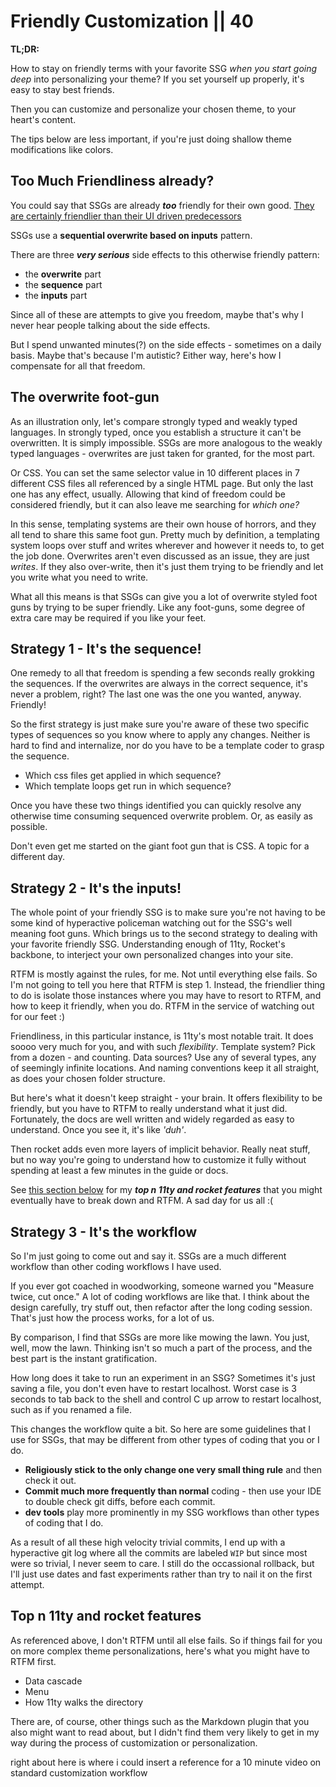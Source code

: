 # Friendly Customization || 40

**TL;DR:** 

How to stay on friendly terms with your favorite SSG _when you start going deep_ into personalizing your theme? If you set yourself up properly, it's easy to stay best friends.

Then you can customize and personalize your chosen theme, to your heart's content.

The tips below are less important, if you're just doing shallow theme modifications like colors.

## Too Much Friendliness already?

You could say that SSGs are already _**too**_ friendly for their own good. [They are certainly friendlier than their UI driven predecessors](/blog/will-wordpress-go-way-of-dodos/)

SSGs use a **sequential overwrite based on inputs** pattern.

There are three _**very serious**_ side effects to this otherwise friendly pattern:

- the **overwrite** part
- the **sequence** part
- the **inputs** part

Since all of these are attempts to give you freedom, maybe that's why I never hear people talking about the side effects.

But I spend unwanted minutes(?) on the side effects - sometimes on a daily basis. Maybe that's because I'm autistic? Either way, here's how I compensate for all that freedom.

## The overwrite foot-gun

As an illustration only, let's compare strongly typed and weakly typed languages. In strongly typed, once you establish a structure it can't be overwritten. It is simply impossible. SSGs are more analogous to the weakly typed languages - overwrites are just taken for granted, for the most part.

Or CSS. You can set the same selector value in 10 different places in 7 different CSS files all referenced by a single HTML page. But only the last one has any effect, usually. Allowing that kind of freedom could be considered friendly, but it can also leave me searching for _which one?_

In this sense, templating systems are their own house of horrors, and they all tend to share this same foot gun. Pretty much by definition, a templating system loops over stuff and writes wherever and however it needs to, to get the job done. Overwrites aren't even discussed as an issue, they are just _writes_. If they also over-write, then it's just them trying to be friendly and let you write what you need to write.

What all this means is that SSGs can give you a lot of overwrite styled foot guns by trying to be super friendly. Like any foot-guns, some degree of extra care may be required if you like your feet.

## Strategy 1 - It's the sequence!

One remedy to all that freedom is spending a few seconds really grokking the sequences. If the overwrites are always in the correct sequence, it's never a problem, right? The last one was the one you wanted, anyway. Friendly!

So the first strategy is just make sure you're aware of these two specific types of sequences so you know where to apply any changes. Neither is hard to find and internalize, nor do you have to be a template coder to grasp the sequence.

- Which css files get applied in which sequence?
- Which template loops get run in which sequence?

Once you have these two things identified you can quickly resolve any otherwise time consuming sequenced overwrite problem. Or, as easily as possible.

Don't even get me started on the giant foot gun that is CSS. A topic for a different day.

## Strategy 2 - It's the inputs!

The whole point of your friendly SSG is to make sure you're not having to be some kind of hyperactive policeman watching out for the SSG's well meaning foot guns. Which brings us to the second strategy to dealing with your favorite friendly SSG. Understanding enough of 11ty, Rocket's backbone, to interject your own personalized changes into your site.

RTFM is mostly against the rules, for me. Not until everything else fails. So I'm not going to tell you here that RTFM is step 1. Instead, the friendlier thing to do is isolate those instances where you may have to resort to RTFM, and how to keep it friendly, when you do. RTFM in the service of watching out for our feet :)

Friendliness, in this particular instance, is 11ty's most notable trait. It does soooo very much for you, and with such _flexibility_. Template system? Pick from a dozen - and counting. Data sources? Use any of several types, any of seemingly infinite locations. And naming conventions keep it all straight, as does your chosen folder structure.

But here's what it doesn't keep straight - your brain. It offers flexibility to be friendly, but you have to RTFM to really understand what it just did. Fortunately, the docs are well written and widely regarded as easy to understand. Once you see it, it's like _'duh'_.

Then rocket adds even more layers of implicit behavior. Really neat stuff, but no way you're going to understand how to customize it fully without spending at least a few minutes in the guide or docs.

See [this section below](#top-n-11ty-and-rocket-features) for my _**top n 11ty and rocket features**_ that you might eventually have to break down and RTFM. A sad day for us all :(

## Strategy 3 - It's the workflow

So I'm just going to come out and say it. SSGs are a much different workflow than other coding workflows I have used.

If you ever got coached in woodworking, someone warned you "Measure twice, cut once." A lot of coding workflows are like that. I think about the design carefully, try stuff out, then refactor after the long coding session. That's just how the process works, for a lot of us.

By comparison, I find that SSGs are more like mowing the lawn. You just, well, mow the lawn. Thinking isn't so much a part of the process, and the best part is the instant gratification.

How long does it take to run an experiment in an SSG? Sometimes it's just saving a file, you don't even have to restart localhost. Worst case is 3 seconds to tab back to the shell and control C up arrow to restart localhost, such as if you renamed a file.

This changes the workflow quite a bit. So here are some guidelines that I use for SSGs, that may be different from other types of coding that you or I do.

- **Religiously stick to the only change one very small thing rule** and then check it out.
- **Commit much more frequently than normal** coding - then use your IDE to double check git diffs, before each commit.
- **dev tools** play more prominently in my SSG workflows than other types of coding that I do.

As a result of all these high velocity trivial commits, I end up with a hyperactive git log where all the commits are labeled `WIP` but since most were so trivial, I never seem to care. I still do the occassional rollback, but I'll just use dates and fast experiments rather than try to nail it on the first attempt.

## Top n 11ty and rocket features

As referenced above, I don't RTFM until all else fails. So if things fail for you on more complex theme personalizations, here's what you might have to RTFM first.

- Data cascade
- Menu
- How 11ty walks the directory

There are, of course, other things such as the Markdown plugin that you also might want to read about, but I didn't find them very likely to get in my way during the process of customization or personalization.


right about here is where i could insert a reference for a 10 minute video on standard customization workflow
